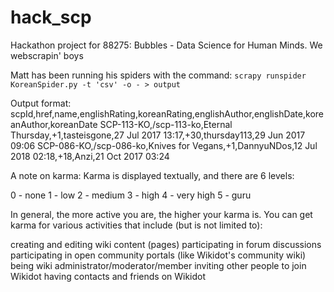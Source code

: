 # hack_scp
Hackathon project for 88275: Bubbles - Data Science for Human Minds. We webscrapin' boys

Matt has been running his spiders with the command:
`scrapy runspider KoreanSpider.py -t 'csv' -o - > output`

Output format:
scpId,href,name,englishRating,koreanRating,englishAuthor,englishDate,koreanAuthor,koreanDate
SCP-113-KO,/scp-113-ko,Eternal Thursday,+1,tasteisgone,27 Jul 2017 13:17,+30,thursday113,29 Jun 2017 09:06
SCP-086-KO,/scp-086-ko,Knives for Vegans,+1,DannyuNDos,12 Jul 2018 02:18,+18,Anzi,21 Oct 2017 03:24

A note on karma:
Karma is displayed textually, and there are 6 levels:

0 - none
1 - low
2 - medium
3 - high
4 - very high
5 - guru

In general, the more active you are, the higher your karma is. You can get karma for various activities that include (but is not limited to):

creating and editing wiki content (pages)
participating in forum discussions
participating in open community portals (like Wikidot's community wiki)
being wiki administrator/moderator/member
inviting other people to join Wikidot
having contacts and friends on Wikidot